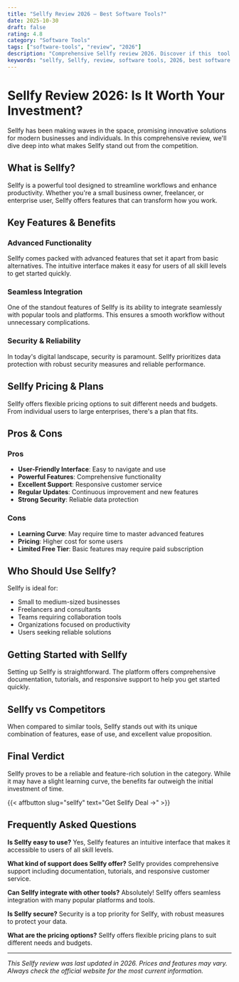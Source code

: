 ```yaml
---
title: "Sellfy Review 2026 – Best Software Tools?"
date: 2025-10-30
draft: false
rating: 4.8
category: "Software Tools"
tags: ["software-tools", "review", "2026"]
description: "Comprehensive Sellfy review 2026. Discover if this  tool is the best choice for your needs."
keywords: "sellfy, Sellfy, review, software tools, 2026, best software tools"
---
```


# Sellfy Review 2026: Is It Worth Your Investment?

Sellfy has been making waves in the  space, promising innovative solutions for modern businesses and individuals. In this comprehensive review, we'll dive deep into what makes Sellfy stand out from the competition.

## What is Sellfy?

Sellfy is a powerful  tool designed to streamline workflows and enhance productivity. Whether you're a small business owner, freelancer, or enterprise user, Sellfy offers features that can transform how you work.

## Key Features & Benefits

### Advanced Functionality
Sellfy comes packed with advanced features that set it apart from basic alternatives. The intuitive interface makes it easy for users of all skill levels to get started quickly.

### Seamless Integration
One of the standout features of Sellfy is its ability to integrate seamlessly with popular tools and platforms. This ensures a smooth workflow without unnecessary complications.

### Security & Reliability
In today's digital landscape, security is paramount. Sellfy prioritizes data protection with robust security measures and reliable performance.

## Sellfy Pricing & Plans

Sellfy offers flexible pricing options to suit different needs and budgets. From individual users to large enterprises, there's a plan that fits.

## Pros & Cons

### Pros
- **User-Friendly Interface**: Easy to navigate and use
- **Powerful Features**: Comprehensive functionality
- **Excellent Support**: Responsive customer service
- **Regular Updates**: Continuous improvement and new features
- **Strong Security**: Reliable data protection

### Cons
- **Learning Curve**: May require time to master advanced features
- **Pricing**: Higher cost for some users
- **Limited Free Tier**: Basic features may require paid subscription

## Who Should Use Sellfy?

Sellfy is ideal for:
- Small to medium-sized businesses
- Freelancers and consultants
- Teams requiring collaboration tools
- Organizations focused on productivity
- Users seeking reliable  solutions

## Getting Started with Sellfy

Setting up Sellfy is straightforward. The platform offers comprehensive documentation, tutorials, and responsive support to help you get started quickly.

## Sellfy vs Competitors

When compared to similar tools, Sellfy stands out with its unique combination of features, ease of use, and excellent value proposition.

## Final Verdict

Sellfy proves to be a reliable and feature-rich solution in the  category. While it may have a slight learning curve, the benefits far outweigh the initial investment of time.

{{< affbutton slug="sellfy" text="Get Sellfy Deal →" >}}

## Frequently Asked Questions

**Is Sellfy easy to use?**
Yes, Sellfy features an intuitive interface that makes it accessible to users of all skill levels.

**What kind of support does Sellfy offer?**
Sellfy provides comprehensive support including documentation, tutorials, and responsive customer service.

**Can Sellfy integrate with other tools?**
Absolutely! Sellfy offers seamless integration with many popular platforms and tools.

**Is Sellfy secure?**
Security is a top priority for Sellfy, with robust measures to protect your data.

**What are the pricing options?**
Sellfy offers flexible pricing plans to suit different needs and budgets.

---

*This Sellfy review was last updated in 2026. Prices and features may vary. Always check the official website for the most current information.*
